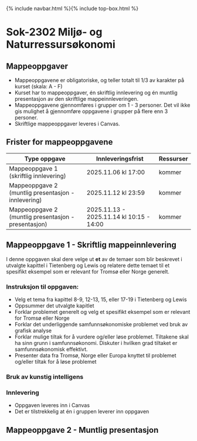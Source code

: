{% include navbar.html %}{% include top-box.html %}
# Sok-2302 Miljø- og Naturressursøkonomi 

## Mappeoppgaver
- Mappeoppgavene er obligatoriske, og teller totalt til 1/3 av karakter på kurset (skala: A - F)
- Kurset har to mappeoppgaver, én skriftlig innlevering og én muntlig presentasjon av den skriftlige mappeinnleveringen. 
- Mappeoppgavene gjennomføres i grupper om 1 - 3 personer. Det vil ikke gis mulighet å gjennomføre oppgavene i grupper på flere enn 3 personer.  
- Skriftlige mappeoppgaver leveres i Canvas.

## Frister for mappeoppgavene
| Type oppgave                       | Innleveringsfrist | Ressurser |
|------------------------------------|-------------------|-----------|
|Mappeoppgave 1 (skriftlig innlevering)                     |  2025.11.06 kl 17:00            | kommer    |
|Mappeoppgave 2 (muntlig presentasjon - innlevering)                     | 2025.11.12 kl 23:59 | kommer    |
|Mappeoppgave 2 (muntlig presentasjon - presentasjon)                     | 2025.11.13 - 2025.11.14 kl 10:15 - 14:00  | kommer    |


## Mappeoppgave 1 - Skriftlig mappeinnlevering
I denne oppgaven skal dere velge ut **et** av de temaer som blir beskrevet i utvalgte kapittel i Tietenberg og Lewis og relatere dette temaet til et spesifikt eksempel som er relevant for Tromsø eller Norge generelt. 

### Instruksjon til oppgaven:
* Velg et tema fra kapittel 8-9, 12-13, 15, eller 17-19 i Tietenberg og Lewis
* Oppsummer det utvalgte kapitlet
* Forklar problemet generelt og velg et spesifikt eksempel som er relevant for Tromsø eller Norge
* Forklar det underliggende samfunnsøkonomiske problemet ved bruk av grafisk analyse
* Forklar mulige tiltak for å vurdere og/eller løse problemet. Tiltakene skal ha sinn grunn i samfunnsøkonomi. Diskuter i hvilken grad tiltaket er samfunnsøkonomisk effektivt.
* Presenter data fra Tromsø, Norge eller Europa knyttet til problemet og/eller tiltak for å løse problemet

### Bruk av kunstig intelligens

### Innlevering
* Oppgaven leveres inn i Canvas
* Det er tilstrekkelig at én i gruppen leverer inn oppgaven
## Mappeoppgave 2 - Muntlig presentasjon
